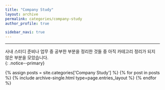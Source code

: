 ```yaml
---
title: "Company Study"
layout: archive
permalink: categories/company-study
author_profile: true

sidebar_navi: true
---
```

***
사내 스터디 준비나 업무 중 공부한 부분을 정리한 것들 중 아직 카테고리 정리가 되지 않은 부분을 모았습니다.  
{: .notice--primary}

{% assign posts = site.categories['Company Study'] %}
{% for post in posts %} {% include archive-single.html type=page.entries_layout %} {% endfor %}